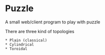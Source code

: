 # Puzzle

A small web/client program to play with puzzle

There are three kind of topologies

    * Plain (classical)
    * Cylindrical
    * Toroidal